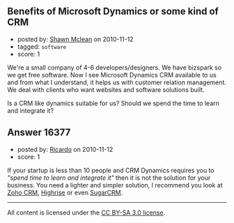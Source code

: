 ## Benefits of Microsoft Dynamics or some kind of CRM

- posted by: [Shawn Mclean](https://stackexchange.com/users/-1/4854-shawn-mclean) on 2010-11-12
- tagged: `software`
- score: 1

We're a small company of 4-6 developers/designers. We have bizspark so we get free software. Now I see Microsoft Dynamics CRM available to us and from what I understand, it helps us with customer relation management. We deal with clients who want websites and software solutions built.

Is a CRM like dynamics suitable for us? Should we spend the time to learn and integrate it?


## Answer 16377

- posted by: [Ricardo](https://stackexchange.com/users/-1/42-ricardo) on 2010-11-12
- score: 1

<p>If your startup is less than 10 people and CRM Dynamics requires you to <em>"spend time to learn and integrate it"</em> then it is not the solution for your business. You need a lighter and simpler solution, I recommend you look at <a href="http://www.zoho.com/crm/index.html" rel="nofollow">Zoho CRM</a>, <a href="http://highrisehq.com/" rel="nofollow">Highrise</a> or even <a href="http://www.sugarcrm.com/crm/" rel="nofollow">SugarCRM</a>.</p>




---

All content is licensed under the [CC BY-SA 3.0 license](https://creativecommons.org/licenses/by-sa/3.0/).
